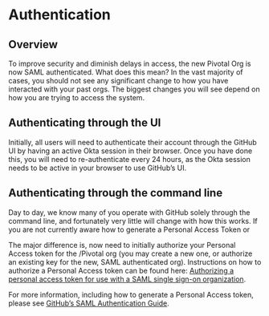 # Authentication


## Overview 

To improve security and diminish delays in access, the new Pivotal Org is now SAML authenticated.  What does this mean? In the vast majority of cases, you should not see any significant change to how you have interacted with your past orgs.  The biggest changes you will see depend on how you are trying to access the system.

## Authenticating through the UI

Initially, all users will need to authenticate their account through the GitHub UI by having an active Okta session in their browser.  Once you have done this, you will need to re-authenticate every 24 hours, as the Okta session needs to be active in your browser to use GitHub’s UI.

## Authenticating through the command line

Day to day, we know many of you operate with GitHub solely through the command line, and fortunately very little will change with how this works.  If you are not currently aware how to generate a Personal Access Token or 

The major difference is,  now need to initially authorize your Personal Access token for the /Pivotal org (you may create a new one, or authorize an existing key for the new, SAML authenticated org).  Instructions on how to authorize a Personal Access token can be found here: [Authorizing a personal access token for use with a SAML single sign-on organization](https://help.github.com/articles/authorizing-a-personal-access-token-for-use-with-a-saml-single-sign-on-organization/).

For more information, including how to generate a Personal Access token, please see [GitHub’s SAML Authentication Guide](https://help.github.com/articles/about-authentication-with-saml-single-sign-on/). 
